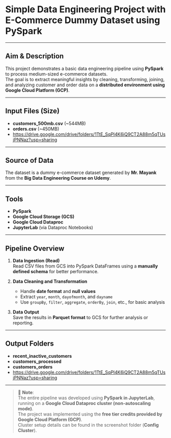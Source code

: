 # **Simple Data Engineering Project with E-Commerce Dummy Dataset using PySpark**

---

## **Aim & Description**
This project demonstrates a basic data engineering pipeline using **PySpark** to process medium-sized e-commerce datasets.  
The goal is to extract meaningful insights by cleaning, transforming, joining, and analyzing customer and order data on a **distributed environment using Google Cloud Platform (GCP)**.

---

## **Input Files (Size)**
- **customers_500mb.csv** (~544MB)  
- **orders.csv** (~450MB)
- https://drive.google.com/drive/folders/1TtE_SqPl4K6iQ9CT2A88m5qTUsjPNNaz?usp=sharing

---

## **Source of Data**
The dataset is a dummy e-commerce dataset generated by **Mr. Mayank** from the **Big Data Engineering Course on Udemy**.

---

## **Tools**
- **PySpark**  
- **Google Cloud Storage (GCS)**  
- **Google Cloud Dataproc**  
- **JupyterLab** (via Dataproc Notebooks)

---

## **Pipeline Overview**

1. **Data Ingestion (Read)**  
   Read CSV files from GCS into PySpark DataFrames using a **manually defined schema** for better performance.

2. **Data Cleaning and Transformation**  
   - Handle **date format** and **null values**  
   - Extract `year`, `month`, `dayofmonth`, and `dayname`  
   - Use `groupBy`, `filter`, `aggregate`, `orderBy`, `join`, etc., for basic analysis

3. **Data Output**  
   Save the results in **Parquet format** to GCS for further analysis or reporting.

---

## **Output Folders**
- **recent_inactive_customers**  
- **customers_processed**  
- **customers_orders**
- https://drive.google.com/drive/folders/1TtE_SqPl4K6iQ9CT2A88m5qTUsjPNNaz?usp=sharing

---

> 📝 **Note**:  
> The entire pipeline was developed using **PySpark in JupyterLab**, running on a **Google Cloud Dataproc cluster (non-autoscaling mode)**.  
> The project was implemented using the **free tier credits provided by Google Cloud Platform (GCP)**.  
> Cluster setup details can be found in the screenshot folder (**Config Cluster**).
